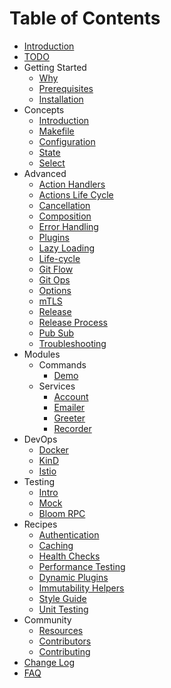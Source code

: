 # Table of Contents

- [Introduction](../README.md)
- [TODO](todo.md)
- Getting Started
  - [Why](introduction/why.md)
  - [Prerequisites](introduction/prerequisites.md)
  - [Installation](introduction/installation.md)
- Concepts
  - [Introduction](concepts/intro.md)
  - [Makefile](concepts/makefile.md)
  - [Configuration](concepts/actions.md)
  - [State](concepts/state.md)
  - [Select](concepts/select.md)
- Advanced
  - [Action Handlers](advanced/action-handlers.md)
  - [Actions Life Cycle](advanced/actions-life-cycle.md)
  - [Cancellation](advanced/cancellation.md)
  - [Composition](advanced/composition.md)
  - [Error Handling](advanced/errors.md)
  - [Plugins](advanced/ivy-migration-guide.md)
  - [Lazy Loading](advanced/lazy.md)
  - [Life-cycle](advanced/life-cycle.md)
  - [Git Flow](advanced/gitflow.md)
  - [Git Ops](advanced/gitops.md)
  - [Options](advanced/options.md)
  - [mTLS](advanced/mtls.md)
  - [Release](advanced/release.md)
  - [Release Process](advanced/release-process.md)
  - [Pub Sub](advanced/pubsub.md)
  - [Troubleshooting](advanced/troubleshooting.md)
- Modules
  - Commands
    - [Demo](../cmd/demo/README.md)
  - Services
    - [Account](../srv/account/README.md)
    - [Emailer](../srv/emailer/README.md)
    - [Greeter](../srv/greeter/README.md)
    - [Recorder](../srv/recorder/README.md)
- DevOps
  - [Docker](devops/docker.md)
  - [KinD](devops/kind.md)
  - [Istio](devops/istio.md)
- Testing
  - [Intro](testing/testing.md)
  - [Mock](testing/mock.md)
  - [Bloom RPC](testing/bloomrpc.md)
- Recipes
  - [Authentication](recipes/authentication.md)
  - [Caching](recipes/cache.md)
  - [Health Checks](recipes/component-events-from-ngxs.md)
  - [Performance Testing](recipes/debouncing-actions.md)
  - [Dynamic Plugins](recipes/dynamic-plugins.md)
  - [Immutability Helpers](recipes/immutability-helpers.md)
  - [Style Guide](recipes/style-guide.md)
  - [Unit Testing](recipes/unit-testing.md)
- Community
  - [Resources](community/awesome.md)
  - [Contributors](community/contributors.md)
  - [Contributing](community/contributing.md)
- [Change Log](../CHANGELOG.md)
- [FAQ](faq/faq.md)

